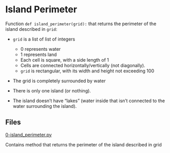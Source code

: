 # Island Perimeter

Function `def island_perimeter(grid):` that returns the perimeter of the island described in `grid`:

* `grid` is a list of list of integers
  * 0 represents water 
  * 1 represents land 
  * Each cell is square, with a side length of 1 
  * Cells are connected horizontally/vertically (not diagonally). 
  * `grid` is rectangular, with its width and height not exceeding 100
  
* The grid is completely surrounded by water 
* There is only one island (or nothing). 
* The island doesn’t have “lakes” (water inside that isn’t connected to the water surrounding the island).

## Files

[0-island_perimeter.py](./0-island_perimeter.py)

Contains method that returns the perimeter of the island described in grid